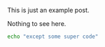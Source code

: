 <!-- layout: post -->
<!-- title: Example Entry 3 -->
<!-- tags: example, post -->
<!-- timestamp: 1626367059 -->
<!-- slug: example-3 -->
<!-- lead: this is a random lead -->

This is just an example post.

Nothing to see here.

```bash
echo "except some super code"
```
